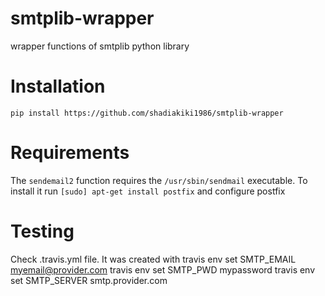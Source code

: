 # smtplib-wrapper
wrapper functions of smtplib python library

# Installation
    pip install https://github.com/shadiakiki1986/smtplib-wrapper

# Requirements
The `sendemail2` function requires the `/usr/sbin/sendmail` executable.
To install it run `[sudo] apt-get install postfix` and configure postfix

# Testing
Check .travis.yml file.
It was created with
    travis env set SMTP_EMAIL    myemail@provider.com
    travis env set SMTP_PWD      mypassword
    travis env set SMTP_SERVER   smtp.provider.com
